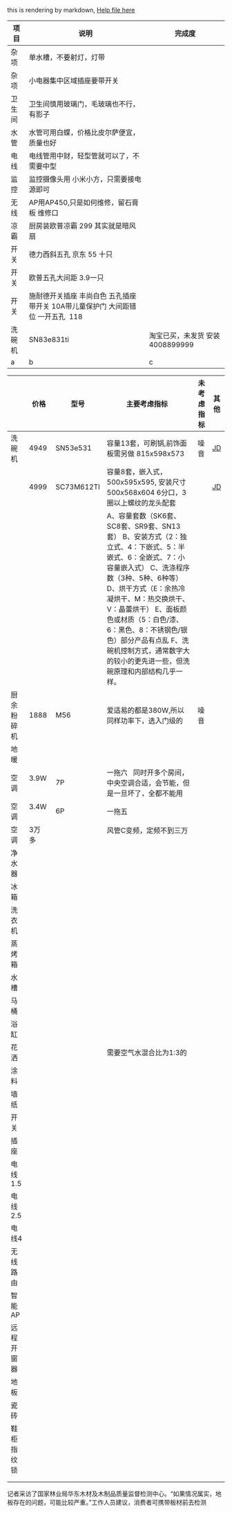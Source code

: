 this is rendering by markdown, [Help file here](https://guides.github.com/features/mastering-markdown/)  

项目 | 说明 | 完成度
------------ | ------------- | ----------------
杂项 | 单水槽，不要射灯，灯带| 
杂项 | 小电器集中区域插座要带开关|  
卫生间 | 卫生间慎用玻璃门，毛玻璃也不行，有影子|     
水管 | 水管可用白蝶，价格比皮尔萨便宜，质量也好|     
电线 | 电线管用中财，轻型管就可以了，不需要中型|     
监控 | 监控摄像头用 小米小方，只需要接电源即可|     
无线 | AP用AP450,只是如何维修，留石膏板 维修口|     
凉霸 | 厨房装欧普凉霸 299 其实就是暗风扇|     
开关 | 德力西斜五孔 京东 55 十只|     
开关 | 欧普五孔大间距 3.9一只|     
开关 | 施耐德开关插座 丰尚白色 五孔插座带开关 10A带儿童保护门 大间距错位 一开五孔  118|     
洗碗机 | SN83e831ti  |  淘宝已买，未发货 安装4008899999         
a | b | c           

|         | 价格 |型号 | 主要考虑指标   |未考虑指标| 其他|  
| ------------- |---------------|-------------|-------------|-------------|-------------|   
| 洗碗机 | 4949 | SN53e531 | 容量13套，可刷锅,前饰面板需另做 815x598x573|噪音|[JD](https://item.jd.com/1240143.html)| 
|  |  4999 | SC73M612TI | 容量8套，嵌入式，500x595x595, 安装尺寸500x568x604 6分口，3圈以上螺纹的龙头配套||[JD](https://item.jd.com/4421135.html?dist=jd#crumb-wrap)|   
||||A、容量套数（SK6套、SC8套、SR9套、SN13套） B、安装方式（2：独立式、4：下嵌式、5：半嵌式、6：全嵌式、7：小容量嵌入式） C、洗涤程序数（3种、5种、6种等） D、烘干方式（E：余热冷凝烘干、M：热交换烘干、V：晶蕾烘干） E、面板颜色或材质（5：白色/漆、6：黑色、8：不锈钢色/银色）部分产品有点乱 F、洗碗机控制方式，通常数字大的较小的更先进一些，但洗碗原理和内部结构几乎一样。|||   
| 厨余粉碎机 |1888 | M56   | 爱适易的都是380W,所以同样功率下，选入门级的 |噪音||  
| 地暖 |      | |    ||||||||   
| 空调 | 3.9W     | 7P|一拖六    同时开多个房间，中央空调合适，会节能，但是一旦坏了，全都不能用||||||||
| 空调 | 3.4W     | 6P|一拖五    ||||||||
| 空调 | 3万多     | |风管C变频，定频不到三万    ||||||||
| 净水器 |      | |    ||||||||
| 冰箱 |      | |    ||||||||
| 洗衣机 |      | |    ||||||||
| 蒸烤箱 |      | |    ||||||||
| 水槽 |      | |    ||||||||
| 马桶 |      | |    ||||||||
| 浴缸 |      | |    ||||||||
| 花洒 |      | |需要空气水混合比为1:3的    ||||||||
| 涂料 |      | |    ||||||||
| 墙纸 |      | |    ||||||||
| 开关 |      | |    ||||||||
| 插座 |      | |    ||||||||
| 电线1.5 |      | |    ||||||||
| 电线2.5 |      | |    ||||||||
| 电线4 |      | |    ||||||||
| 无线路由 |      | |    ||||||||
| 智能AP |      | |    ||||||||
| 远程开窗器 |      | |    ||||||||
| 地板 |      | |    ||||||||
| 瓷砖 |      | |    ||||||||
| 鞋柜指纹锁 |      | |    ||||||||
|  |      | |    ||||||||
|  |      | |    ||||||||


记者采访了国家林业局华东木材及木制品质量监督检测中心。“如果情况属实，地板存在的问题，可能比较严重。”工作人员建议，消费者可携带板材前去检测

